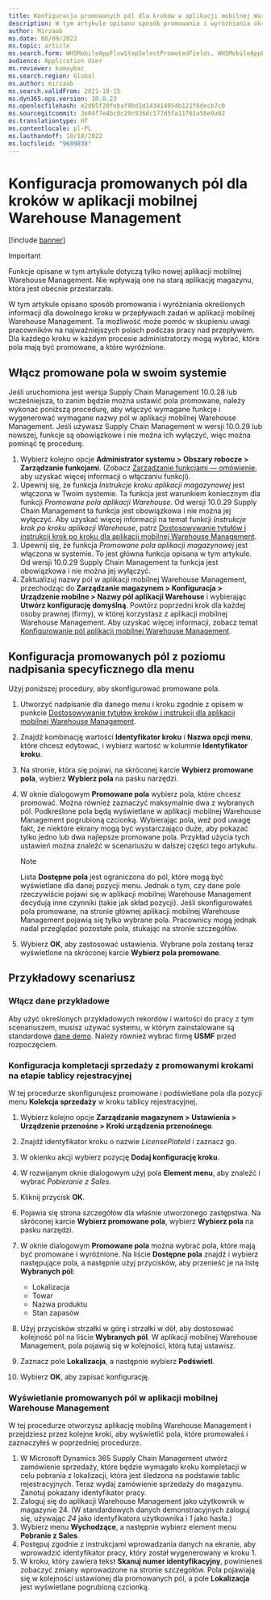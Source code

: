 ```yaml
---
title: Konfiguracja promowanych pól dla kroków w aplikacji mobilnej Warehouse Management
description: W tym artykule opisano sposób promowania i wyróżniania określonych informacji dla dowolnego kroku w przepływach zadań w aplikacji mobilnej Warehouse Management.
author: Mirzaab
ms.date: 08/09/2022
ms.topic: article
ms.search.form: WHSMobileAppFlowStepSelectPromotedFields, WHSMobileAppFlowStepListPage, WHSMobileAppFlowStepAddDetour, WHSMobileAppFlowStepDetourSelectFields
audience: Application User
ms.reviewer: kamaybac
ms.search.region: Global
ms.author: mirzaab
ms.search.validFrom: 2021-10-15
ms.dyn365.ops.version: 10.0.23
ms.openlocfilehash: e2d65f20febaf9bd1d143414054b121f8decb7c0
ms.sourcegitcommit: 3e04f7e4bc0c29c936dc177d5fa11761a58e9a02
ms.translationtype: HT
ms.contentlocale: pl-PL
ms.lasthandoff: 10/18/2022
ms.locfileid: "9689838"
---
```

# <a name="configure-promoted-fields-for-steps-in-the-warehouse-management-mobile-app"></a>Konfiguracja promowanych pól dla kroków w aplikacji mobilnej Warehouse Management

[!include [banner](../includes/banner.md)]

> [!IMPORTANT]
> Funkcje opisane w tym artykule dotyczą tylko nowej aplikacji mobilnej Warehouse Management. Nie wpływają one na starą aplikację magazynu, która jest obecnie przestarzała.

W tym artykule opisano sposób promowania i wyróżniania określonych informacji dla dowolnego kroku w przepływach zadań w aplikacji mobilnej Warehouse Management. Ta możliwość może pomóc w skupieniu uwagi pracowników na najważniejszych polach podczas pracy nad przepływem. Dla każdego kroku w każdym procesie administratorzy mogą wybrać, które pola mają być promowane, a które wyróżnione.

## <a name="enable-promoted-fields-in-your-system"></a>Włącz promowane pola w swoim systemie

Jeśli uruchomiona jest wersja Supply Chain Management 10.0.28 lub wcześniejsza, to zanim będzie można ustawić pola promowane, należy wykonać poniższą procedurę, aby włączyć wymagane funkcje i wygenerować wymagane nazwy pól w aplikacji mobilnej Warehouse Management. Jeśli używasz Supply Chain Management w wersji 10.0.29 lub nowszej, funkcje są obowiązkowe i nie można ich wyłączyć, więc można pominąć tę procedurę.

1. Wybierz kolejno opcje **Administrator systemu \> Obszary robocze \> Zarządzanie funkcjami**. (Zobacz [Zarządzanie funkcjami — omówienie](../../fin-ops-core/fin-ops/get-started/feature-management/feature-management-overview.md), aby uzyskać więcej informacji o włączaniu funkcji).
1. Upewnij się, że funkcja *Instrukcje kroku aplikacji magazynowej* jest włączona w Twoim systemie. Ta funkcja jest warunkiem koniecznym dla funkcji *Promowane pola aplikacji Warehouse*. Od wersji 10.0.29 Supply Chain Management ta funkcja jest obowiązkowa i nie można jej wyłączyć. Aby uzyskać więcej informacji na temat funkcji *Instrukcje krok po kroku aplikacji Warehouse*, patrz [Dostosowywanie tytułów i instrukcji krok po kroku dla aplikacji mobilnej Warehouse Management](mobile-app-titles-instructions.md).
1. Upewnij się, że funkcja *Promowane pola aplikacji magazynowej* jest włączona w systemie. To jest główna funkcja opisana w tym artykule. Od wersji 10.0.29 Supply Chain Management ta funkcja jest obowiązkowa i nie można jej wyłączyć.
1. Zaktualizuj nazwy pól w aplikacji mobilnej Warehouse Management, przechodząc do **Zarządzanie magazynem \> Konfiguracja \> Urządzenie mobilne \> Nazwy pól aplikacji Warehouse** i wybierając **Utwórz konfigurację domyślną**. Powtórz poprzedni krok dla każdej osoby prawnej (firmy), w której korzystasz z aplikacji mobilnej Warehouse Management. Aby uzyskać więcej informacji, zobacz temat [Konfigurowanie pól aplikacji mobilnej Warehouse Management](configure-app-field-names-priorities-warehouse.md).

## <a name="configure-promoted-fields-from-a-menu-specific-override"></a>Konfiguracja promowanych pól z poziomu nadpisania specyficznego dla menu

Użyj poniższej procedury, aby skonfigurować promowane pola.

1. Utworzyć nadpisanie dla danego menu i kroku zgodnie z opisem w punkcie [Dostosowywanie tytułów kroków i instrukcji dla aplikacji mobilnej Warehouse Management](mobile-app-titles-instructions.md).
1. Znajdź kombinację wartości **Identyfikator kroku** i **Nazwa opcji menu**, które chcesz edytować, i wybierz wartość w kolumnie **Identyfikator kroku**.
1. Na stronie, która się pojawi, na skróconej karcie **Wybierz promowane pola**, wybierz **Wybierz pola** na pasku narzędzi.
1. W oknie dialogowym **Promowane pola** wybierz pola, które chcesz promować. Można również zaznaczyć maksymalnie dwa z wybranych pól. Podkreślone pola będą wyświetlane w aplikacji mobilnej Warehouse Management pogrubioną czcionką. Wybierając pola, weź pod uwagę fakt, że niektóre ekrany mogą być wystarczająco duże, aby pokazać tylko jedno lub dwa najlepsze promowane pola. Przykład użycia tych ustawień można znaleźć w scenariuszu w dalszej części tego artykułu.

    > [!NOTE]
    > Lista **Dostępne pola** jest ograniczona do pól, które mogą być wyświetlane dla danej pozycji menu. Jednak o tym, czy dane pole rzeczywiście pojawi się w aplikacji mobilnej Warehouse Management decydują inne czynniki (takie jak skład pozycji). Jeśli skonfigurowałeś pola promowane, na stronie głównej aplikacji mobilnej Warehouse Management pojawią się tylko wybrane pola. Pracownicy mogą jednak nadal przeglądać pozostałe pola, stukając na stronie szczegółów.

1. Wybierz **OK**, aby zastosować ustawienia. Wybrane pola zostaną teraz wyświetlone na skróconej karcie **Wybierz pola promowane**.

## <a name="example-scenario"></a>Przykładowy scenariusz

### <a name="enable-sample-data"></a>Włącz dane przykładowe

Aby użyć określonych przykładowych rekordów i wartości do pracy z tym scenariuszem, musisz używać systemu, w którym zainstalowane są standardowe [dane demo](../../fin-ops-core/fin-ops/get-started/demo-data.md). Należy również wybrać firmę **USMF** przed rozpoczęciem.

### <a name="configure-sales-picking-with-promoted-steps-on-the-license-plate-step"></a>Konfiguracja kompletacji sprzedaży z promowanymi krokami na etapie tablicy rejestracyjnej

W tej procedurze skonfigurujesz promowane i podświetlane pola dla pozycji menu **Kolekcja sprzedaży** w kroku tablicy rejestracyjnej.

1. Wybierz kolejno opcje **Zarządzanie magazynem \> Ustawienia \> Urządzenie przenośne \> Kroki urządzenia przenośnego**.
1. Znajdź identyfikator kroku o nazwie *LicensePlateId* i zaznacz go.
1. W okienku akcji wybierz pozycję **Dodaj konfigurację kroku**.
1. W rozwijanym oknie dialogowym użyj pola **Element menu**, aby znaleźć i wybrać *Pobieranie z Sales*.
1. Kliknij przycisk **OK**.
1. Pojawia się strona szczegółów dla właśnie utworzonego zastępstwa. Na skróconej karcie **Wybierz promowane pola**, wybierz **Wybierz pola** na pasku narzędzi.
1. W oknie dialogowym **Promowane pola** można wybrać pola, które mają być promowane i wyróżnione. Na liście **Dostępne pola** znajdź i wybierz następujące pola, a następnie użyj przycisków, aby przenieść je na listę **Wybranych pól**:

    - Lokalizacja
    - Towar
    - Nazwa produktu
    - Stan zapasów

1. Użyj przycisków strzałki w górę i strzałki w dół, aby dostosować kolejność pól na liście **Wybranych pól**. W aplikacji mobilnej Warehouse Management, pola pojawią się w kolejności, którą tutaj ustawisz.
1. Zaznacz pole **Lokalizacja**, a następnie wybierz **Podświetl**.
1. Wybierz **OK**, aby zapisać konfigurację.

### <a name="view-the-promoted-fields-in-the-warehouse-management-mobile-app"></a>Wyświetlanie promowanych pól w aplikacji mobilnej Warehouse Management

W tej procedurze otworzysz aplikację mobilną Warehouse Management i przejdziesz przez kolejne kroki, aby wyświetlić pola, które promowałeś i zaznaczyłeś w poprzedniej procedurze.

1. W Microsoft Dynamics 365 Supply Chain Management utwórz zamówienie sprzedaży, które będzie wymagało kroku kompletacji w celu pobrania z lokalizacji, która jest śledzona na podstawie tablic rejestracyjnych. Teraz wydaj zamówienie sprzedaży do magazynu. Zanotuj pokazany identyfikator pracy.
1. Zaloguj się do aplikacji Warehouse Management jako użytkownik w magazynie 24. (W standardowych danych demonstracyjnych zaloguj się, używając *24* jako identyfikatora użytkownika i *1* jako hasła.)
1. Wybierz menu **Wychodzące**, a następnie wybierz element menu **Pobranie z Sales**.
1. Postępuj zgodnie z instrukcjami wprowadzania danych na ekranie, aby wprowadzić identyfikator pracy, który został wygenerowany w kroku 1.
1. W kroku, który zawiera tekst **Skanuj numer identyfikacyjny**, powinieneś zobaczyć zmiany wprowadzone na stronie szczegółów. Pola pojawiają się w kolejności ustawionej dla promowanych pól, a pole **Lokalizacja** jest wyświetlane pogrubioną czcionką.
